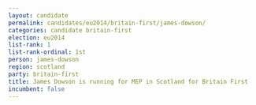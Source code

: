```yaml
---
layout: candidate
permalink: candidates/eu2014/britain-first/james-dowson/
categories: candidate britain-first
election: eu2014
list-rank: 1
list-rank-ordinal: 1st
person: james-dowson
region: scotland
party: britain-first
title: James Dowson is running for MEP in Scotland for Britain First
incumbent: false
---
```

